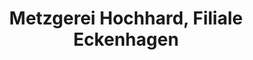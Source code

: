---
title: "Metzgerei Hochhard, Filiale Eckenhagen"
url: /reichshof/metzgerei-hochhard-filiale-eckenhagen/
shop: Metzgerei
---